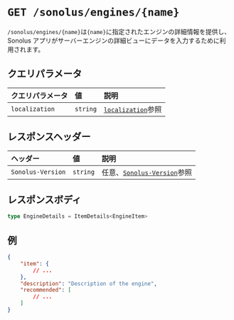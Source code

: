 # `GET /sonolus/engines/{name}`

`/sonolus/engines/{name}`は`{name}`に指定されたエンジンの詳細情報を提供し、Sonolus アプリがサーバーエンジンの詳細ビューにデータを入力するために利用されます。

## クエリパラメータ

| クエリパラメータ | 値       | 説明                                                      |
| :--------------- | :------- | :-------------------------------------------------------- |
| `localization`   | `string` | [`localization`](../query-parameters/localization.md)参照 |

## レスポンスヘッダー

| ヘッダー          | 値       | 説明                                                         |
| :---------------- | :------- | :----------------------------------------------------------- |
| `Sonolus-Version` | `string` | 任意、[`Sonolus-Version`](../headers/sonolus-version.md)参照 |

## レスポンスボディ

```ts
type EngineDetails = ItemDetails<EngineItem>
```

## 例

```json
{
    "item": {
        // ...
    },
    "description": "Description of the engine",
    "recommended": [
        // ...
    ]
}
```
